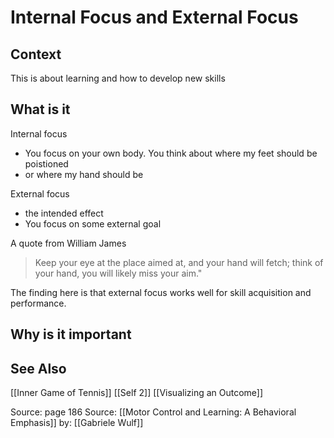 # Internal Focus and External Focus

## Context

This is about learning and how to develop new skills

## What is it

Internal focus
- You focus on your own body. You think about where my feet should be poistioned
- or where my hand should be

External focus
-   the intended effect
-   You focus on some external goal

A quote from William James
> Keep your eye at the place aimed at, and your hand will fetch; think of your hand, you will likely miss your aim."

The finding here is that external focus works well for skill acquisition and performance.

## Why is it important

## See Also
[[Inner Game of Tennis]]
[[Self 2]]
[[Visualizing an Outcome]]

Source: page 186
Source: [[Motor Control and Learning: A Behavioral Emphasis]]
by: [[Gabriele Wulf]]
